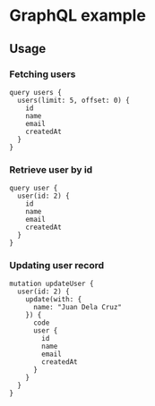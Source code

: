 # GraphQL example

## Usage

### Fetching users

```
query users {
  users(limit: 5, offset: 0) {
    id
    name
    email
    createdAt
  }
}
```

### Retrieve user by id

```
query user {
  user(id: 2) {
    id
    name
    email
    createdAt
  }
}
```

### Updating user record

```
mutation updateUser {
  user(id: 2) {
    update(with: {
      name: "Juan Dela Cruz"
    }) {
      code
      user {
        id
        name
        email
        createdAt
      }
    }
  }
}
```

